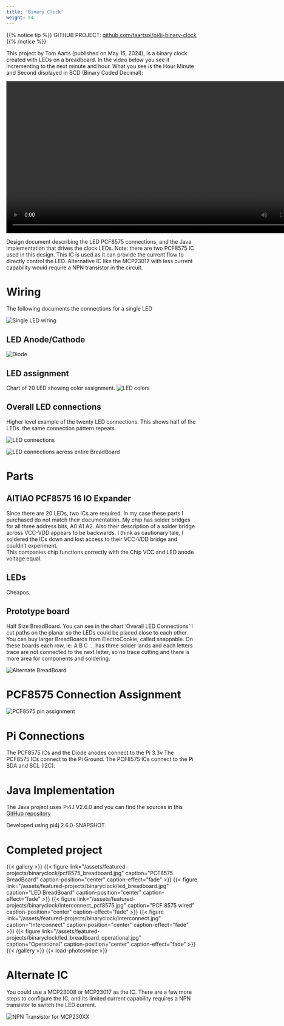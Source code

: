 ```yaml
---
title: 'Binary Clock'
weight: 54
---
```


{{% notice tip %}}
GITHUB PROJECT: [github.com/taartspi/pi4j-binary-clock](https://github.com/taartspi/pi4j-binary-clock)
{{% /notice %}}

This project by Tom Aarts (published on May 15, 2024), is a binary clock created with LEDs on a breadboard. In the video below you see it incrementing to the next minute and hour.  What you see is the Hour Minute and Second displayed in BCD (Binary Coded Decimal):

<video controls width="800">
  <source src="/assets/featured-projects/binaryclock/binaryclock.mp4" />
</video>

Design document describing the LED  PCF8575 connections, and the Java implementation that drives the clock LEDs.
Note: there are two PCF8575 IC used in this design.  This IC is used as it can provide the current flow to
directly control the LED.   Alternative IC like the MCP23017 with less current capability would require a NPN
transistor in the circuit.

# Wiring

The following documents the connections for a single LED

![Single LED wiring](/assets/featured-projects/binaryclock/led_connections.png)

## LED Anode/Cathode

![Diode](/assets/featured-projects/binaryclock/diode.png)

## LED assignment
Chart of 20 LED showing color assignment.
![LED colors](/assets/featured-projects/binaryclock/led_colors.png)

## Overall LED connections
Higher level example of the twenty LED connections. This shows half of the LEDs. the same connection pattern
repeats.

![LED connections](/assets/featured-projects/binaryclock/led_connections_within_BreadBoard.png)

![LED connections across entire BreadBoard](/assets/featured-projects/binaryclock/led_connections_across_breadboard.png)


# Parts

## AITIAO  PCF8575  16 IO Expander

Since there are 20 LEDs, two ICs are required. In my case these parts I purchased do not match their documentation.  My chip has solder bridges for all three address bits, A0 A1 A2.  Also their description of a solder bridge across VCC-VDD appears to be backwards.  I think as  cautionary tale, I soldered the ICs down and lost access to their VCC-VDD bridge and couldn’t experiment.   
This companies chip functions correctly with the Chip VCC and LED anode voltage equal.

## LEDs

Cheapos.

## Prototype board

Half Size BreadBoard.  You can see in the chart ‘Overall LED Connections’ I cut paths on the planar so the LEDs
could be placed close to each other.  You can buy larger BreadBoards from ElectroCookie, called snappable.
On these boards each row, ie: A B C …  has three solder lands and each letters trace are not connected to the
next letter, so no trace cutting and there is more area for components and soldering.

![Alternate BreadBoard](/assets/featured-projects/binaryclock/alternate_breadboard.jpg)

# PCF8575  Connection Assignment

![PCF8575 pin assignment](/assets/featured-projects/binaryclock/pcf8575_pin_assignment.png)

# Pi Connections

The PCF8575 ICs and the Diode anodes connect to the Pi 3.3v
The PCF8575 ICs connect to the Pi Ground.
The PCF8575 ICs connect to the Pi SDA and SCL (I2C).
 
# Java Implementation

The Java project uses Pi4J V2.6.0 and you can find the sources in this [GitHub repository](https://github.com/taartspi/pi4j-binary-clock)

Developed using pi4j 2.6.0-SNAPSHOT.

# Completed project

{{< gallery >}}
{{< figure link="/assets/featured-projects/binaryclock/pcf8575_breadboard.jpg" caption="PCF8575 BreadBoard" caption-position="center" caption-effect="fade" >}}
{{< figure link="/assets/featured-projects/binaryclock/led_breadboard.jpg" caption="LED BreadBoard" caption-position="center" caption-effect="fade" >}}
{{< figure link="/assets/featured-projects/binaryclock/interconnect_pcf8575.jpg" caption="PCF 8575 wired" caption-position="center" caption-effect="fade" >}}
{{< figure link="/assets/featured-projects/binaryclock/interconnect.jpg" caption="Interconnect" caption-position="center" caption-effect="fade" >}}
{{< figure link="/assets/featured-projects/binaryclock/led_breadboard_operational.jpg" caption="Operational" caption-position="center" caption-effect="fade" >}}
{{< /gallery >}}
{{< load-photoswipe >}}

# Alternate IC

You could use a MCP23008 or MCP23017 as the IC. There are a few more steps to configure the IC, and its limited current capability requires a NPN transistor to switch the LED current.

![NPN Transistor for MCP230XX](/assets/featured-projects/binaryclock/npn_transistor.png)


